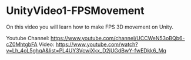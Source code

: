 # UnityVideo1-FPSMovement
On this video you will learn how to make FPS 3D movement on Unity.

Youtube Channel: https://www.youtube.com/channel/UCCWeN53oBQb6-cZ0MhtgbFA
Video: https://www.youtube.com/watch?v=Lh_4oL5ghqA&list=PL4UY3VcwjXkx_D2jUGdBwY-fwEDkk6_Mq
